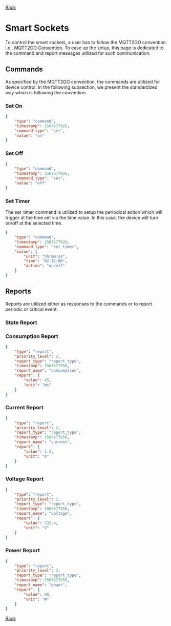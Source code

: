 [Back](../mqtt2go-objects.md)

# Smart Sockets
To control the smart sockets, a user has to follow the MQTT2GO convention i.e., [MQTT2GO Convention](./index.md#data-structure). To ease up the setup, this page is dedicated to the command and report messages utilized for such communication.

## <a name="commands"></a>Commands
As specified by the MQTT2GO convention, the commands are utilized for device control. In the following subsection, we present the standardized way which is following the convention.

### Set On
```json
{
	"type": "command",
	"timestamp": 1567677926,
	"command_type": "set",
	"value": "on"
}
```

### Set Off
```json
{
	"type": "command",
	"timestamp": 1567677926,
	"command_type": "set",
	"value": "off"
}
```

### Set Timer
The set_timer command is utilized to setup the periodical action which will trigger at the time set via the time value. In this case, the device will turn on/off at the selected time.

```json
{
	"type": "command",
	"timestamp": 1567677926,
	"command_type": "set_timer",
	"value": {
		"unit": "hh:mm:ss",
		"time": "02:12:00",
		"action": "on/off"
	}
}
```

## <a name="reports"></a>Reports
Reports are utilized either as responses to the commands or to report periodic or critical event.

### State Report

### Consumption Report

```json
{
	"type": "report",
	"priority_level": 2,
	"report_type": "report_type",
	"timestamp": 1567677956,
	"report_name": "consumption",
	"report": {
		"value": 45,
		"unit": "Ws"
	}
}
```

### Current Report

```json
{
	"type": "report",
	"priority_level": 2,
	"report_type": "report_type",
	"timestamp": 1567677956,
	"report_name": "current",
	"report": {
		"value": 1.2,
		"unit": "A"
	}
}
```

### Voltage Report

```json
{
	"type": "report",
	"priority_level": 2,
	"report_type": "report_type",
	"timestamp": 1567677956,
	"report_name": "voltage",
	"report": {
		"value": 232.4,
		"unit": "V"
	}
}
```

### Power Report

```json
{
	"type": "report",
	"priority_level": 2,
	"report_type": "report_type",
	"timestamp": 1567677956,
	"report_name": "power",
	"report": {
		"value": 90,
		"unit": "W"
	}
}
```


[Back](../mqtt2go-objects.md)
